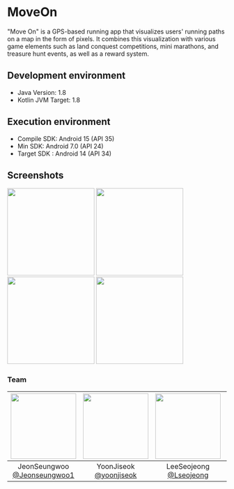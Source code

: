 # MoveOn

"Move On" is a GPS-based running app that visualizes users' running paths on a map in the form of pixels. It combines this visualization with various game elements such as land conquest competitions, mini marathons, and treasure hunt events, as well as a reward system.

## Development environment
- Java Version: 1.8
- Kotlin JVM Target: 1.8
## Execution environment
- Compile SDK: Android 15 (API 35)
- Min SDK: Android 7.0 (API 24)
- Target SDK : Android 14 (API 34)


## Screenshots

<img width="200" src="https://github.com/user-attachments/assets/ae578c81-fb6c-41aa-9ab9-2750890fb911">
<img width="200" src="https://github.com/user-attachments/assets/342125ef-d118-475f-bb83-e4c4297a9931">
<img width="200" src="https://github.com/user-attachments/assets/a10d4419-aa9f-40c5-8d1d-72f9913f9a9a">
<img width="200" src="https://github.com/user-attachments/assets/d82ab964-9c34-4c9f-a7e8-daa2dcb3241b">

### Team
|<img src="https://avatars.githubusercontent.com/u/149984505?v=4" width="150" height="150"/>|<img src="https://avatars.githubusercontent.com/u/33974157?v=4" width="150" height="150"/>|<img src="https://avatars.githubusercontent.com/u/112802701?v=4" width="150" height="150"/>|<img src="https://avatars.githubusercontent.com/u/44134072?v=4" width="150" height="150"/>|
|:-:|:-:|:-:|:-:|
|JeonSeungwoo<br/>[@Jeonseungwoo1](https://github.com/Jeonseungwoo1)|YoonJiseok<br/>[@yoonjiseok](https://github.com/yoonjiseok)|LeeSeojeong<br/>[@Lseojeong](https://github.com/Lseojeong)|JeonKyunghoon<br/>[@MacBuki](https://github.com/MacBuki)|
